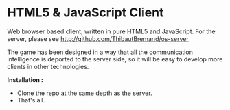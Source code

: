 # HTML5 & JavaScript Client

Web browser based client, written in pure HTML5 and JavaScript.
For the server, please see http://github.com/ThibautBremand/os-server

The game has been designed in a way that all the communication intelligence is deported to the server side, so it will be easy to develop more clients in other technologies.

**Installation :** <br/>
- Clone the repo at the same depth as the server.
- That's all.
